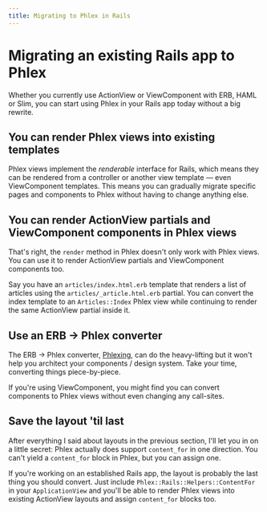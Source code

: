 ```yaml
---
title: Migrating to Phlex in Rails
---
```


# Migrating an existing Rails app to Phlex

Whether you currently use ActionView or ViewComponent with ERB, HAML or Slim, you can start using Phlex in your Rails app today without a big rewrite.

## You can render Phlex views into existing templates

Phlex views implement the _renderable_ interface for Rails, which means they can be rendered from a controller or another view template — even ViewComponent templates. This means you can gradually migrate specific pages and components to Phlex without having to change anything else.

## You can render ActionView partials and ViewComponent components in Phlex views

That's right, the `render` method in Phlex doesn't only work with Phlex views. You can use it to render ActionView partials and ViewComponent components too.

Say you have an `articles/index.html.erb` template that renders a list of articles using the `articles/_article.html.erb` partial. You can convert the index template to an `Articles::Index` Phlex view while continuing to render the same ActionView partial inside it.

## Use an ERB → Phlex converter

The ERB → Phlex converter, [Phlexing](https://www.phlexing.fun), can do the heavy-lifting but it won't help you architect your components / design system. Take your time, converting things piece-by-piece.

If you're using ViewComponent, you might find you can convert components to Phlex views without even changing any call-sites.

## Save the layout 'til last

After everything I said about layouts in the previous section, I'll let you in on a little secret: Phlex actually does support `content_for` in one direction. You can't yield a `content_for` block in Phlex, but you can assign one.

If you're working on an established Rails app, the layout is probably the last thing you should convert. Just include `Phlex::Rails::Helpers::ContentFor` in your `ApplicationView` and you'll be able to render Phlex views into existing ActionView layouts and assign `content_for` blocks too.
